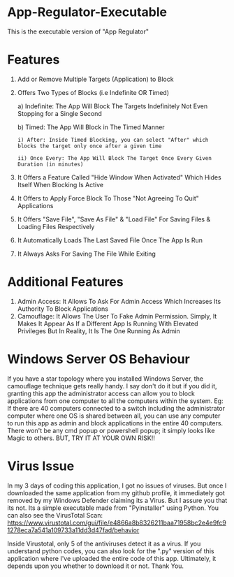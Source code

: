 # App-Regulator-Executable
This is the executable version of "App Regulator"

# Features
1) Add or Remove Multiple Targets (Application) to Block
2) Offers Two Types of Blocks (i.e Indefinite OR Timed)
   
   a) Indefinite: The App Will Block The Targets Indefinitely Not Even Stopping for a Single Second

   b) Timed: The App Will Block in The Timed Manner
   
       i) After: Inside Timed Blocking, you can select "After" which blocks the target only once after a given time
   
       ii) Once Every: The App Will Block The Target Once Every Given Duration (in minutes)
   
4) It Offers a Feature Called "Hide Window When Activated" Which Hides Itself When Blocking Is Active
5) It Offers to Apply Force Block To Those "Not Agreeing To Quit" Applications
6) It Offers "Save File", "Save As File" & "Load File" For Saving Files & Loading Files Respectively
7) It Automatically Loads The Last Saved File Once The App Is Run
8) It Always Asks For Saving The File While Exiting

# Additional Features
1) Admin Access: It Allows To Ask For Admin Access Which Increases Its Authority To Block Applications
2) Camouflage: It Allows The User To Fake Admin Permission. Simply, It Makes It Appear As If a Different
               App Is Running With Elevated Privileges But In Reality, It Is The One Running As Admin

# Windows Server OS Behaviour
If you have a star topology where you installed Windows Server, the camouflage technique gets really handy.
I say don't do it but if you did it, granting this app the administrator access can allow you to block applications
from one computer to all the computers within the system. Eg: If there are 40 computers connected to a switch
including the administrator computer where one OS is shared between all, you can use any computer to run this app
as admin and block applications in the entire 40 computers. There won't be any cmd popup or powershell popup; it
simply looks like Magic to others. BUT, TRY IT AT YOUR OWN RISK!!

# Virus Issue
In my 3 days of coding this application, I got no issues of viruses. But once I downloaded the same application
from my github profile, it immediately got removed by my Windows Defender claiming its a Virus. But I assure you
that its not. Its a simple executable made from "Pyinstaller" using Python. You can also see the VirusTotal Scan: https://www.virustotal.com/gui/file/e4866a8b8326211baa71958bc2e4e9fc91278eca7a541a109733a11dd3d47fad/behavior

Inside Virustotal, only 5 of the antiviruses detect it as a virus. If you understand python codes, you can also look
for the ".py" version of this application where I've uploaded the entire code of this app. Ultimately, it depends upon
you whether to download it or not. Thank You.
